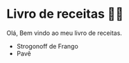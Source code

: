 # Livro de receitas :man_cook:

Olá, Bem vindo ao meu livro de receitas.

- Strogonoff de Frango
- Pavê
